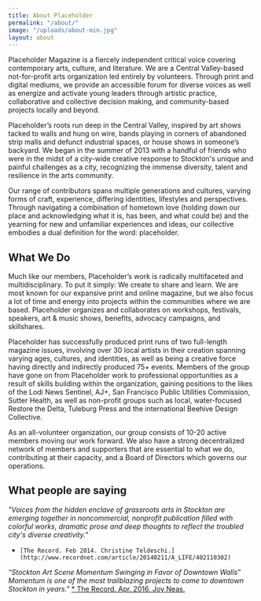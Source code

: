 ```yaml
---
title: About Placeholder
permalink: "/about/"
image: "/uploads/about-min.jpg"
layout: about
---
```


Placeholder Magazine is a fiercely independent critical voice covering contemporary arts, culture, and literature. We are a Central Valley-based not-for-profit arts organization led entirely by volunteers. Through print and digital mediums, we provide an accessible forum for diverse voices as well as energize and activate young leaders through artistic practice, collaborative and collective decision making, and community-based projects locally and beyond.

Placeholder’s roots run deep in the Central Valley, inspired by art shows tacked to walls and hung on wire, bands playing in corners of abandoned strip malls and defunct industrial spaces, or house shows in someone’s backyard. We began in the summer of 2013 with a handful of friends who were in the midst of a city-wide creative response to Stockton's unique and painful challenges as a city, recognizing the immense diversity, talent and resilience in the arts community.

Our range of contributors spans multiple generations and cultures, varying forms of craft, experience, differing identities, lifestyles and perspectives. Through navigating a combination of hometown love (holding down our place and acknowledging what it is, has been, and what could be) and the yearning for new and unfamiliar experiences and ideas, our collective embodies a dual definition for the word: placeholder.

## What We Do

Much like our members, Placeholder’s work is radically multifaceted and multidisciplinary. To put it simply: We create to share and learn. We are most known for our expansive print and online magazine, but we also focus a lot of time and energy into projects within the communities where we are based. Placeholder organizes and collaborates on workshops, festivals, speakers, art & music shows, benefits, advocacy campaigns, and skillshares.

Placeholder has successfully produced print runs of two full-length magazine issues, involving over 30 local artists in their creation spanning varying ages, cultures, and identities, as well as being a creative force having directly and indirectly produced 75\+ events. Members of the group have gone on from Placeholder work to professional opportunities as a result of skills building within the organization, gaining positions to the likes of the Lodi News Sentinel, AJ\+, San Francisco Public Utilities Commission, Sutter Health, as well as non-profit groups such as local, water-focused Restore the Delta, Tuleburg Press and the international Beehive Design Collective.

As an all-volunteer organization, our group consists of 10-20 active members moving our work forward. We also have a strong decentralized network of members and supporters that are essential to what we do, contributing at their capacity, and a Board of Directors which governs our operations.

## What people are saying

*"Voices from the hidden enclave of grassroots arts in Stockton are emerging together in noncommercial, nonprofit publication filled with colorful works, dramatic prose and deep thoughts to reflect the troubled city's diverse creativity."*
*     [The Record. Feb 2014. Christine Teldeschi.](http://www.recordnet.com/article/20140211/A_LIFE/402110302)

*“Stockton Art Scene Momentum Swinging in Favor of Downtown Walls”
Momentum is one of the most trailblazing projects to come to downtown Stockton in years."*
[*     The Record. Apr. 2016. Joy Neas.](http://www.recordnet.com/entertainmentlife/20160415/stockton-art-scene-momentum-swinging-in-favor-of-downtown-walls)
